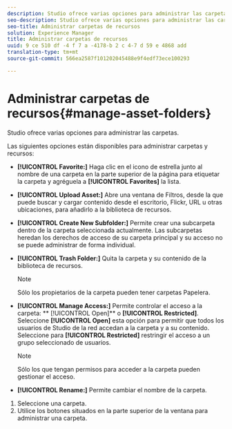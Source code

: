 ```yaml
---
description: Studio ofrece varias opciones para administrar las carpetas.
seo-description: Studio ofrece varias opciones para administrar las carpetas.
seo-title: Administrar carpetas de recursos
solution: Experience Manager
title: Administrar carpetas de recursos
uuid: 9 ce 510 df -4 f 7 a -4178-b 2 c 4-7 d 59 e 4868 add
translation-type: tm+mt
source-git-commit: 566ea2587f101202045488e9f4edf73ece100293

---
```



# Administrar carpetas de recursos{#manage-asset-folders}

Studio ofrece varias opciones para administrar las carpetas.

Las siguientes opciones están disponibles para administrar carpetas y recursos:

* **[!UICONTROL Favorite:]** Haga clic en el icono de estrella junto al nombre de una carpeta en la parte superior de la página para etiquetar la carpeta y agréguela a **[!UICONTROL Favorites]** la lista.

* **[!UICONTROL Upload Asset:]** Abre una ventana de Filtros, desde la que puede buscar y cargar contenido desde el escritorio, Flickr, URL u otras ubicaciones, para añadirlo a la biblioteca de recursos.
* **[!UICONTROL Create New Subfolder:]** Permite crear una subcarpeta dentro de la carpeta seleccionada actualmente. Las subcarpetas heredan los derechos de acceso de su carpeta principal y su acceso no se puede administrar de forma individual.
* **[!UICONTROL Trash Folder:]** Quita la carpeta y su contenido de la biblioteca de recursos.

   >[!NOTE]
   >
   >Sólo los propietarios de la carpeta pueden tener carpetas Papelera.

* **[!UICONTROL Manage Access:]** Permite controlar el acceso a la carpeta: ** [!UICONTROL Open]** o **[!UICONTROL Restricted]**. Seleccione **[!UICONTROL Open]** esta opción para permitir que todos los usuarios de Studio de la red accedan a la carpeta y a su contenido. Seleccione para **[!UICONTROL Restricted]** restringir el acceso a un grupo seleccionado de usuarios.

   >[!NOTE]
   >
   >Sólo los que tengan permisos para acceder a la carpeta pueden gestionar el acceso.

* **[!UICONTROL Rename:]** Permite cambiar el nombre de la carpeta.

1. Seleccione una carpeta.
1. Utilice los botones situados en la parte superior de la ventana para administrar una carpeta.
